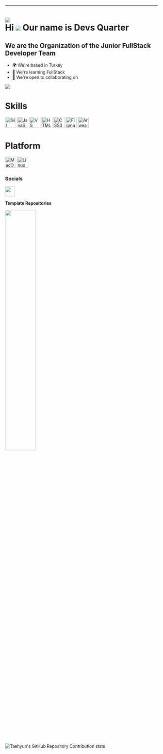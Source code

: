 ---
[![](https://visitcount.itsvg.in/api?id=DevsQuarter&icon=5&color=5)](https://visitcount.itsvg.in)
<br>
Hi ![](https://user-images.githubusercontent.com/18350557/176309783-0785949b-9127-417c-8b55-ab5a4333674e.gif) Our name is
Devs Quarter
====================================================================================================================================

We are the Organization of the Junior FullStack Developer Team
---------------------------

* 🌍 We're based in Turkey
* 🧠 We're learning FullStack
* 🤝 We're open to collaborating on

<a href="https://www.github.com/DevsQuarter" target="_blank" rel="noreferrer">
    <img src="https://img.shields.io/github/followers/DevsQuarter?logo=github&style=for-the-badge&color=ec4899&labelColor=000000" />
</a>
<br>
<h1>Skills </h1>

<p align="left">
    <a href="https://git-scm.com/" target="_blank" rel="noreferrer"><img
            src="https://raw.githubusercontent.com/danielcranney/readme-generator/main/public/icons/skills/git-colored.svg"
            width="36" height="36" alt="Git" /></a>
    <a href="https://developer.mozilla.org/en-US/docs/Web/JavaScript" target="_blank" rel="noreferrer"><img
            src="https://raw.githubusercontent.com/danielcranney/readme-generator/main/public/icons/skills/javascript-colored.svg"
            width="36" height="36" alt="JavaScript" /></a>
    <a href="https://code.visualstudio.com/" target="_blank" rel="noreferrer"><img
            src="https://raw.githubusercontent.com/danielcranney/readme-generator/main/public/icons/skills/visualstudiocode.svg"
            width="36" height="36" alt="VS Code" /></a>
    <a href="https://developer.mozilla.org/en-US/docs/Glossary/HTML5" target="_blank" rel="noreferrer"><img
            src="https://raw.githubusercontent.com/danielcranney/readme-generator/main/public/icons/skills/html5-colored.svg"
            width="36" height="36" alt="HTML5" /></a>
    <a href="https://www.w3.org/TR/CSS/#css" target="_blank" rel="noreferrer"><img
            src="https://raw.githubusercontent.com/danielcranney/readme-generator/main/public/icons/skills/css3-colored.svg"
            width="36" height="36" alt="CSS3" /></a>
    <a href="https://www.figma.com/" target="_blank" rel="noreferrer"><img
            src="https://raw.githubusercontent.com/danielcranney/readme-generator/main/public/icons/skills/figma-colored.svg"
            width="36" height="36" alt="Figma" /></a>
    <a href="https://www.arweave.org/" target="_blank" rel="noreferrer"><img
            src="https://raw.githubusercontent.com/danielcranney/readme-generator/main/public/icons/skills/arweave-colored-dark.svg"
            width="36" height="36" alt="Arweave" /></a>
</p>
<h1>Platform </h1>
<p align="left">
    <a href="https://apple.com" target="_blank" rel="noreferrer"><img
            src="https://raw.githubusercontent.com/danielcranney/readme-generator/main/public/icons/skills/macos-colored-dark.svg"
            width="36" height="36" alt="MacOS" /></a>
    <a href="https://www.linux.org" target="_blank" rel="noreferrer"><img
            src="https://raw.githubusercontent.com/danielcranney/readme-generator/main/public/icons/skills/linux-colored.svg"
            width="36" height="36" alt="Linux" /></a>
</p>

### Socials

<p align="left"> <a href="https://www.github.com/DevsQuarter" target="_blank" rel="noreferrer">
        <picture>
            <source media="(prefers-color-scheme: dark)"
                srcset="https://raw.githubusercontent.com/danielcranney/readme-generator/main/public/icons/socials/github-dark.svg" />
            <source media="(prefers-color-scheme: light)"
                srcset="https://raw.githubusercontent.com/danielcranney/readme-generator/main/public/icons/socials/github.svg" />
            <img src="https://raw.githubusercontent.com/danielcranney/readme-generator/main/public/icons/socials/github.svg"
                width="32" height="32" />
        </picture>
    </a>
</p>


<b>Template Repositories</b>

<div width="100%" align="center"><a href="https://github.com/DevsQuarter/Web-Project-Start-Pack" align="left"><img
            align="left" width="45%"
            src="https://github-readme-stats.vercel.app/api/pin/?username=DevsQuarter&repo=Web-Project-Start-Pack&title_color=a855f7&text_color=ffffff&icon_color=ec4899&bg_color=000000&hide_border=true&locale=en" /></a>
</div><br /><br /><br /><br /><br /><br /><br />

![Taehyun's GitHub Repository Contribution stats](https://github-contributor-stats.vercel.app/api?username=devsquarter&hide=B,B%2B&hide_contributor_rank=false&limit=5&order_by=contributions)
